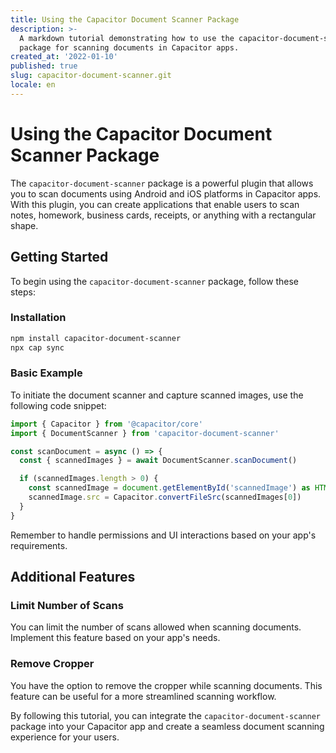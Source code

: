 ```yaml
---
title: Using the Capacitor Document Scanner Package
description: >-
  A markdown tutorial demonstrating how to use the capacitor-document-scanner
  package for scanning documents in Capacitor apps.
created_at: '2022-01-10'
published: true
slug: capacitor-document-scanner.git
locale: en
---
```


# Using the Capacitor Document Scanner Package

The `capacitor-document-scanner` package is a powerful plugin that allows you to scan documents using Android and iOS platforms in Capacitor apps. With this plugin, you can create applications that enable users to scan notes, homework, business cards, receipts, or anything with a rectangular shape.

## Getting Started

To begin using the `capacitor-document-scanner` package, follow these steps:

### Installation

```bash
npm install capacitor-document-scanner
npx cap sync
```

### Basic Example

To initiate the document scanner and capture scanned images, use the following code snippet:

```typescript
import { Capacitor } from '@capacitor/core'
import { DocumentScanner } from 'capacitor-document-scanner'

const scanDocument = async () => {
  const { scannedImages } = await DocumentScanner.scanDocument()

  if (scannedImages.length > 0) {
    const scannedImage = document.getElementById('scannedImage') as HTMLImageElement
    scannedImage.src = Capacitor.convertFileSrc(scannedImages[0])
  }
}
```

Remember to handle permissions and UI interactions based on your app's requirements.

## Additional Features

### Limit Number of Scans

You can limit the number of scans allowed when scanning documents. Implement this feature based on your app's needs.

### Remove Cropper

You have the option to remove the cropper while scanning documents. This feature can be useful for a more streamlined scanning workflow.

By following this tutorial, you can integrate the `capacitor-document-scanner` package into your Capacitor app and create a seamless document scanning experience for your users.
```
